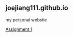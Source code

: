## joejiang111.github.io

my personal webstie
<div>
<a href="http://joejiang111.github.io/homework/09-14/index.html" title="Assignment 1">Assignment 1</a>
